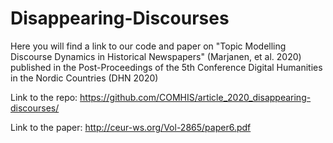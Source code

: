 # Disappearing-Discourses
Here you will find a link to our code and paper on "Topic Modelling Discourse Dynamics in Historical Newspapers" (Marjanen, et al. 2020) published in the Post-Proceedings of the 5th Conference Digital Humanities in the Nordic Countries (DHN 2020)

Link to the repo: https://github.com/COMHIS/article_2020_disappearing-discourses/

Link to the paper: http://ceur-ws.org/Vol-2865/paper6.pdf
